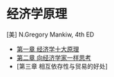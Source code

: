 # 经济学原理

[美] N.Gregory Mankiw, 4th ED

- [第一章 经济学十大原理](chapter1.md)
- [第二章 向经济学家一样思考](chapter2.md)
- [第三章 相互依存性与贸易的好处]
